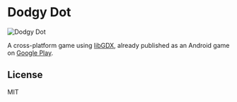 # Dodgy Dot
![Dodgy Dot](https://lh4.ggpht.com/Ago6Wn2Jz1SaWlQnVXsghUnQg6cuvAFPGm2GlbDvvwByhkomo6n0-MhCZJQbEek-Kdt3=w100)

A cross-platform game using [libGDX](http://libgdx.badlogicgames.com), already published as an Android game on [Google Play](https://play.google.com/store/apps/details?id=com.zozotintin.dodgydot.android).

License
----

MIT
